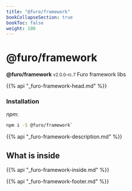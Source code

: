 ```yaml
---
title: "@furo/framework"
bookCollapseSection: true
bookToc: false
weight: 100
---
```


# @furo/framework
**@furo/framework** <small>v2.0.0-rc.7</small>
Furo framework libs

{{% api "_furo-framework-head.md" %}}

### Installation
*npm*:
```bash
npm i -S @furo/framework`
```


{{% api "_furo-framework-description.md" %}}

## What is inside
{{% api "_furo-framework-inside.md" %}}

{{% api "_furo-framework-footer.md" %}}
